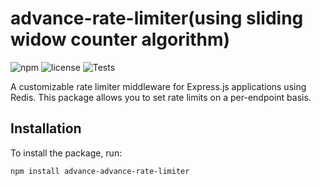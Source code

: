 # advance-rate-limiter(using sliding widow counter algorithm)

![npm](https://img.shields.io/npm/v/advance-rate-limiter)
![license](https://img.shields.io/npm/l/advance-rate-limiter)
![Tests](https://github.com/abinash-thakur/advance-rate-limiter/actions/workflows/tests.yml/badge.svg)

A customizable rate limiter middleware for Express.js applications using Redis. This package allows you to set rate limits on a per-endpoint basis.

## Installation

To install the package, run:

```sh
npm install advance-advance-rate-limiter
